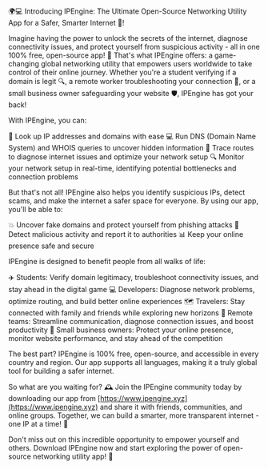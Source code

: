 🌍💻 Introducing IPEngine: The Ultimate Open-Source Networking Utility App for a Safer, Smarter Internet 🚀!

Imagine having the power to unlock the secrets of the internet, diagnose connectivity issues, and protect yourself from suspicious activity - all in one 100% free, open-source app! 🤯 That's what IPEngine offers: a game-changing global networking utility that empowers users worldwide to take control of their online journey. Whether you're a student verifying if a domain is legit 🔍, a remote worker troubleshooting your connection 📡, or a small business owner safeguarding your website 🛡️, IPEngine has got your back!

With IPEngine, you can:

🔎 Look up IP addresses and domains with ease
💻 Run DNS (Domain Name System) and WHOIS queries to uncover hidden information
🚀 Trace routes to diagnose internet issues and optimize your network setup
🔍 Monitor your network setup in real-time, identifying potential bottlenecks and connection problems

But that's not all! IPEngine also helps you identify suspicious IPs, detect scams, and make the internet a safer space for everyone. By using our app, you'll be able to:

💥 Uncover fake domains and protect yourself from phishing attacks
🚫 Detect malicious activity and report it to authorities
📊 Keep your online presence safe and secure

IPEngine is designed to benefit people from all walks of life:

✈️ Students: Verify domain legitimacy, troubleshoot connectivity issues, and stay ahead in the digital game
💻 Developers: Diagnose network problems, optimize routing, and build better online experiences
🗺️ Travelers: Stay connected with family and friends while exploring new horizons
💼 Remote teams: Streamline communication, diagnose connection issues, and boost productivity
🏢 Small business owners: Protect your online presence, monitor website performance, and stay ahead of the competition

The best part? IPEngine is 100% free, open-source, and accessible in every country and region. Our app supports all languages, making it a truly global tool for building a safer internet.

So what are you waiting for? 🕰️ Join the IPEngine community today by downloading our app from [https://www.ipengine.xyz](https://www.ipengine.xyz) and share it with friends, communities, and online groups. Together, we can build a smarter, more transparent internet - one IP at a time! 💪

Don't miss out on this incredible opportunity to empower yourself and others. Download IPEngine now and start exploring the power of open-source networking utility app! 🚀